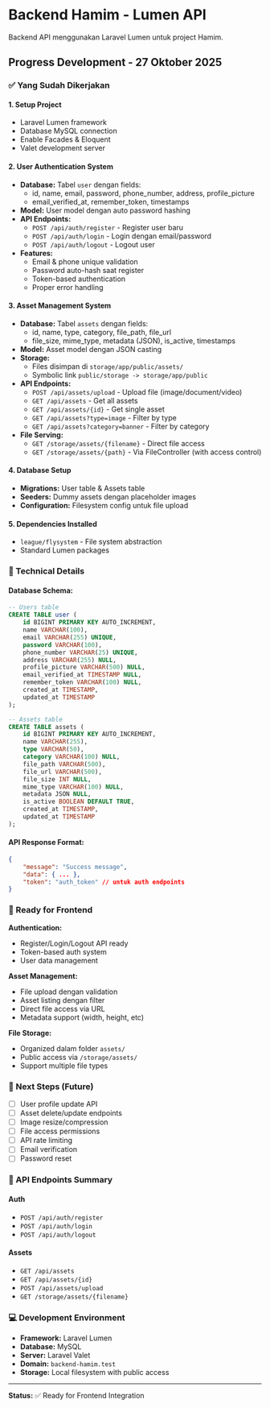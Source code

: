 # Backend Hamim - Lumen API

Backend API menggunakan Laravel Lumen untuk project Hamim.

## Progress Development - 27 Oktober 2025

### ✅ Yang Sudah Dikerjakan

#### 1. **Setup Project**
- Laravel Lumen framework
- Database MySQL connection
- Enable Facades & Eloquent
- Valet development server

#### 2. **User Authentication System**
- **Database:** Tabel `user` dengan fields:
  - id, name, email, password, phone_number, address, profile_picture
  - email_verified_at, remember_token, timestamps
- **Model:** User model dengan auto password hashing
- **API Endpoints:**
  - `POST /api/auth/register` - Register user baru
  - `POST /api/auth/login` - Login dengan email/password
  - `POST /api/auth/logout` - Logout user
- **Features:**
  - Email & phone unique validation
  - Password auto-hash saat register
  - Token-based authentication
  - Proper error handling

#### 3. **Asset Management System**
- **Database:** Tabel `assets` dengan fields:
  - id, name, type, category, file_path, file_url
  - file_size, mime_type, metadata (JSON), is_active, timestamps
- **Model:** Asset model dengan JSON casting
- **Storage:** 
  - Files disimpan di `storage/app/public/assets/`
  - Symbolic link `public/storage -> storage/app/public`
- **API Endpoints:**
  - `POST /api/assets/upload` - Upload file (image/document/video)
  - `GET /api/assets` - Get all assets
  - `GET /api/assets/{id}` - Get single asset
  - `GET /api/assets?type=image` - Filter by type
  - `GET /api/assets?category=banner` - Filter by category
- **File Serving:**
  - `GET /storage/assets/{filename}` - Direct file access
  - `GET /storage/assets/{path}` - Via FileController (with access control)

#### 4. **Database Setup**
- **Migrations:** User table & Assets table
- **Seeders:** Dummy assets dengan placeholder images
- **Configuration:** Filesystem config untuk file upload

#### 5. **Dependencies Installed**
- `league/flysystem` - File system abstraction
- Standard Lumen packages

### 🔧 Technical Details

#### **Database Schema:**
```sql
-- Users table
CREATE TABLE user (
    id BIGINT PRIMARY KEY AUTO_INCREMENT,
    name VARCHAR(100),
    email VARCHAR(255) UNIQUE,
    password VARCHAR(100),
    phone_number VARCHAR(25) UNIQUE,
    address VARCHAR(255) NULL,
    profile_picture VARCHAR(500) NULL,
    email_verified_at TIMESTAMP NULL,
    remember_token VARCHAR(100) NULL,
    created_at TIMESTAMP,
    updated_at TIMESTAMP
);

-- Assets table
CREATE TABLE assets (
    id BIGINT PRIMARY KEY AUTO_INCREMENT,
    name VARCHAR(255),
    type VARCHAR(50),
    category VARCHAR(100) NULL,
    file_path VARCHAR(500),
    file_url VARCHAR(500),
    file_size INT NULL,
    mime_type VARCHAR(100) NULL,
    metadata JSON NULL,
    is_active BOOLEAN DEFAULT TRUE,
    created_at TIMESTAMP,
    updated_at TIMESTAMP
);
```

#### **API Response Format:**
```json
{
    "message": "Success message",
    "data": { ... },
    "token": "auth_token" // untuk auth endpoints
}
```

### 🚀 Ready for Frontend

**Authentication:**
- Register/Login/Logout API ready
- Token-based auth system
- User data management

**Asset Management:**
- File upload dengan validation
- Asset listing dengan filter
- Direct file access via URL
- Metadata support (width, height, etc)

**File Storage:**
- Organized dalam folder `assets/`
- Public access via `/storage/assets/`
- Support multiple file types

### 📝 Next Steps (Future)
- [ ] User profile update API
- [ ] Asset delete/update endpoints
- [ ] Image resize/compression
- [ ] File access permissions
- [ ] API rate limiting
- [ ] Email verification
- [ ] Password reset

### 🔗 API Endpoints Summary

#### Auth
- `POST /api/auth/register`
- `POST /api/auth/login`
- `POST /api/auth/logout`

#### Assets
- `GET /api/assets`
- `GET /api/assets/{id}`
- `POST /api/assets/upload`
- `GET /storage/assets/{filename}`

### 💻 Development Environment
- **Framework:** Laravel Lumen
- **Database:** MySQL
- **Server:** Laravel Valet
- **Domain:** `backend-hamim.test`
- **Storage:** Local filesystem with public access

---
**Status:** ✅ Ready for Frontend Integration